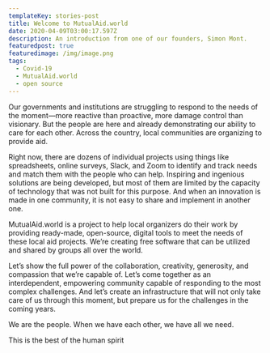 ```yaml
---
templateKey: stories-post
title: Welcome to MutualAid.world
date: 2020-04-09T03:00:17.597Z
description: An introduction from one of our founders, Simon Mont.
featuredpost: true
featuredimage: /img/image.png
tags:
  - Covid-19
  - MutualAid.world
  - open source
---
```

Our governments and institutions are struggling to respond to the needs of the moment—more reactive than proactive, more damage control than visionary. But the people are here and already demonstrating our ability to care for each other. Across the country, local communities are organizing to provide aid.

Right now, there are dozens of individual projects using things like spreadsheets, online surveys, Slack, and Zoom to identify and track needs and match them with the people who can help. Inspiring and ingenious solutions are being developed, but most of them are limited by the capacity of technology that was not built for this purpose. And when an innovation is made in one community, it is not easy to share and implement in another one.

MutualAid.world is a project to help local organizers do their work by providing ready-made, open-source, digital tools to meet the needs of these local aid projects. We’re creating free software that can be utilized and shared by groups all over the world.

Let’s show the full power of the collaboration, creativity, generosity, and compassion that we’re capable of. Let’s come together as an interdependent, empowering community capable of responding to the most complex challenges. And let’s create an infrastructure that will not only take care of us through this moment, but prepare us for the challenges in the coming years.

We are the people. When we have each other, we have all we need.

This is the best of the human spirit